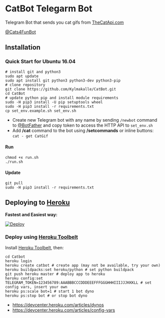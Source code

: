 # CatBot Telegarm Bot

Telegram Bot that sends you cat gifs from [TheCatApi.com](https://thecatapi.com/) 

[@Cats4FunBot](https://t.me/Cats4funbot)

## Installation

### Quick Start for Ubuntu 16.04
```
# install git and python3
sudo apt update
sudo apt install git python3 python3-dev python3-pip
# clone repository
git clone https://github.com/Kylmakalle/CatBot.git
cd CatBot
# update python pip and install module requirements
sudo -H pip3 install -U pip setuptools wheel
sudo -H pip3 install -r requirements.txt
cp set_env.example.sh set_env.sh
```
- Create new Telegram bot with any name by sending `/newbot` command to [@BotFather](http://telegram.me/botfather) and copy token to access the HTTP API to `set_env.sh`
- Add **/cat** command to the bot using **/setcommands** or inline buttons: `cat - get CatGif`

#### Run
```
chmod +x run.sh
./run.sh
```

#### Update
```
git pull
sudo -H pip3 install -r requirements.txt
```

## Deploying to [Heroku](https://heroku.com/)
**Fastest and Easiest way:** 

[![Deploy](https://www.herokucdn.com/deploy/button.svg)](https://heroku.com/deploy)

### Deploy using [Heroku Toolbelt](https://toolbelt.heroku.com/)

Install [Heroku Toolbelt](https://toolbelt.heroku.com/), then:

```
cd Catbot
heroku login
heroku create catbot # create app (may not be available, try your own)
heroku buildpacks:set heroku/python # set python buildpack
git push heroku master # deploy app to heroku
heroku config:set TELEGRAM_TOKEN=123456789:AAABBBCCCDDDEEEFFFGGGHHHIIIJJJKKKLL # set config vars, insert your own
heroku ps:scale bot=1 # start 1 bot dyno
heroku ps:stop bot # or stop bot dyno
```

- https://devcenter.heroku.com/articles/dynos
- https://devcenter.heroku.com/articles/config-vars
